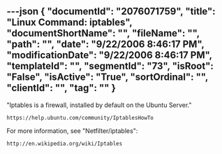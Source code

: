 ---json
{
  "documentId": "2076071759",
  "title": "Linux Command: iptables",
  "documentShortName": "",
  "fileName": "",
  "path": "",
  "date": "9/22/2006 8:46:17 PM",
  "modificationDate": "9/22/2006 8:46:17 PM",
  "templateId": "",
  "segmentId": "73",
  "isRoot": "False",
  "isActive": "True",
  "sortOrdinal": "",
  "clientId": "",
  "tag": ""
}
---

&quot;Iptables is a firewall, installed by default on the Ubuntu Server.&quot;

    https://help.ubuntu.com/community/IptablesHowTo

For more information, see &quot;Netfilter/iptables&quot;:

    http://en.wikipedia.org/wiki/Iptables
